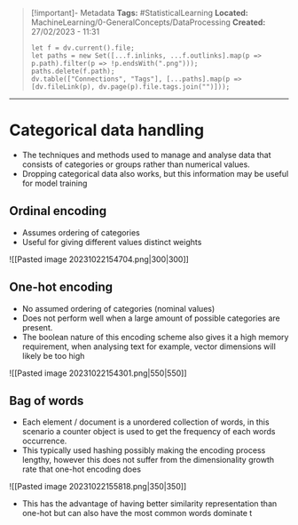 
> [!important]- Metadata
> **Tags:** #StatisticalLearning 
> **Located:** MachineLearning/0-GeneralConcepts/DataProcessing
> **Created:** 27/02/2023 - 11:31
> ```dataviewjs
> let f = dv.current().file;
> let paths = new Set([...f.inlinks, ...f.outlinks].map(p => p.path).filter(p => !p.endsWith(".png")));
> paths.delete(f.path);
> dv.table(["Connections", "Tags"], [...paths].map(p => [dv.fileLink(p), dv.page(p).file.tags.join("")]));
> ```

___
# Categorical data handling
- The techniques and methods used to manage and analyse data that consists of categories or groups rather than numerical values.
- Dropping categorical data also works, but this information may be useful for model training
## Ordinal encoding
- Assumes ordering of categories
- Useful for giving different values distinct weights

![[Pasted image 20231022154704.png|300|300]]

## One-hot encoding
- No assumed ordering of categories (nominal values)
- Does not perform well when a large amount of possible categories are present.
- The boolean nature of this encoding scheme also gives it a high memory requirement, when analysing text for example, vector dimensions will likely be too high

![[Pasted image 20231022154301.png|550|550]]

## Bag of words 
- Each element / document is a unordered collection of words, in this scenario a counter object is used to get the frequency of each words occurrence. 
- This typically used hashing possibly making the encoding process lengthy, however this does not suffer from the dimensionality growth rate that one-hot encoding does

![[Pasted image 20231022155818.png|350|350]]

- This has the advantage of having better similarity representation than one-hot but can also have the most common words dominate t